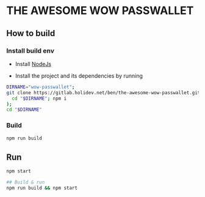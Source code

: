 # THE AWESOME WOW PASSWALLET

## How to build

### Install build env

- Install [NodeJs](https://nodejs.org/)

- Install the project and its dependencies by running

```bash
DIRNAME="wow-passwallet";
git clone https://gitlab.holidev.net/ben/the-awesome-wow-passwallet.git "$DIRNAME" && (
  cd "$DIRNAME"; npm i
);
cd "$DIRNAME"
```

### Build

```bash
npm run build
```

## Run

```bash
npm start

## Build & run
npm run build && npm start
```